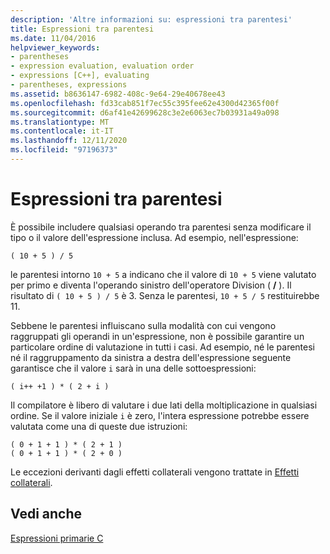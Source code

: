 ```yaml
---
description: 'Altre informazioni su: espressioni tra parentesi'
title: Espressioni tra parentesi
ms.date: 11/04/2016
helpviewer_keywords:
- parentheses
- expression evaluation, evaluation order
- expressions [C++], evaluating
- parentheses, expressions
ms.assetid: b8636147-6982-408c-9e64-29e40678ee43
ms.openlocfilehash: fd33cab851f7ec55c395fee62e4300d42365f00f
ms.sourcegitcommit: d6af41e42699628c3e2e6063ec7b03931a49a098
ms.translationtype: MT
ms.contentlocale: it-IT
ms.lasthandoff: 12/11/2020
ms.locfileid: "97196373"
---
```

# <a name="expressions-in-parentheses"></a>Espressioni tra parentesi

È possibile includere qualsiasi operando tra parentesi senza modificare il tipo o il valore dell'espressione inclusa. Ad esempio, nell'espressione:

```
( 10 + 5 ) / 5
```

le parentesi intorno `10 + 5` a indicano che il valore di `10 + 5` viene valutato per primo e diventa l'operando sinistro dell'operatore Division ( **/** ). Il risultato di `( 10 + 5 ) / 5` è 3. Senza le parentesi, `10 + 5 / 5` restituirebbe 11.

Sebbene le parentesi influiscano sulla modalità con cui vengono raggruppati gli operandi in un'espressione, non è possibile garantire un particolare ordine di valutazione in tutti i casi. Ad esempio, né le parentesi né il raggruppamento da sinistra a destra dell'espressione seguente garantisce che il valore `i` sarà in una delle sottoespressioni:

```
( i++ +1 ) * ( 2 + i )
```

Il compilatore è libero di valutare i due lati della moltiplicazione in qualsiasi ordine. Se il valore iniziale `i` è zero, l'intera espressione potrebbe essere valutata come una di queste due istruzioni:

```
( 0 + 1 + 1 ) * ( 2 + 1 )
( 0 + 1 + 1 ) * ( 2 + 0 )
```

Le eccezioni derivanti dagli effetti collaterali vengono trattate in [Effetti collaterali](../c-language/side-effects.md).

## <a name="see-also"></a>Vedi anche

[Espressioni primarie C](../c-language/c-primary-expressions.md)
